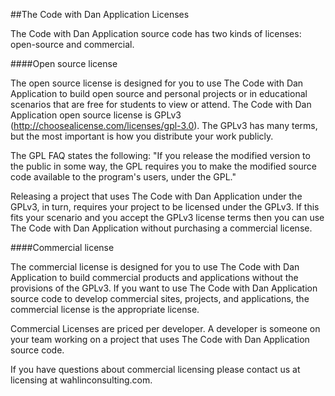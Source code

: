 ##The Code with Dan Application Licenses

The Code with Dan Application source code has two kinds of licenses: open-source and commercial.

####Open source license

The open source license is designed for you to use The Code with Dan Application to build open source and personal projects or in educational scenarios that are free for students to view or attend. The Code with Dan Application open source license is GPLv3 (http://choosealicense.com/licenses/gpl-3.0). The GPLv3 has many terms, but the most important is how you distribute your work publicly. 

The GPL FAQ states the following: "If you release the modified version to the public in some way, the GPL requires you to make the modified source code available to the program's users, under the GPL."

Releasing a project that uses The Code with Dan Application under the GPLv3, in turn, requires your project to be licensed under the GPLv3. If this fits your scenario and you accept the GPLv3 license terms then you can use The Code with Dan Application without purchasing a commercial license.

####Commercial license

The commercial license is designed for you to use The Code with Dan Application to build commercial products and applications without the provisions of the GPLv3. If you want to use The Code with Dan Application source code to develop commercial sites, projects, and applications, the commercial license is the appropriate license.

Commercial Licenses are priced per developer. A developer is someone on your team working on a project that uses The Code with Dan Application source code.

If you have questions about commercial licensing please contact us at licensing at wahlinconsulting.com.

